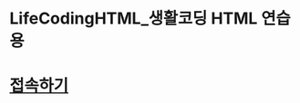 # LifeCodingHTML_생활코딩 HTML 연습용
# <a href="https://billcollection.github.io/LifeCodingHTML/home.html">접속하기</a>
